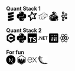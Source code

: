   
**Quant Stack 1**   
<img src='/scala.svg' width='25'> <img src='/python.svg' width='25'> <img src='/apachespark.svg' width='25'> <img src='/apachehadoop.svg' width='25'> <img src='/apacheflink.svg' width='25'> <img src='/apachekafka.svg' width='25'> 


**Quant Stack 2**   
<img src='/cplusplus.svg' width='25'> <img src='/python.svg' width='25'>  <img src='/typescript.svg' width='25'>  <img src='/dotnet.svg' width='25'> <img src='/plotly.svg' width='25'> <img src='/react.svg' width='25'>

**For fun**    
<img src='/nextdotjs.svg' width='25'> <img src='/chartdotjs.svg' width='25'> <img src='/express.svg' width='25'> <img src='/flask.svg' width='25'>


